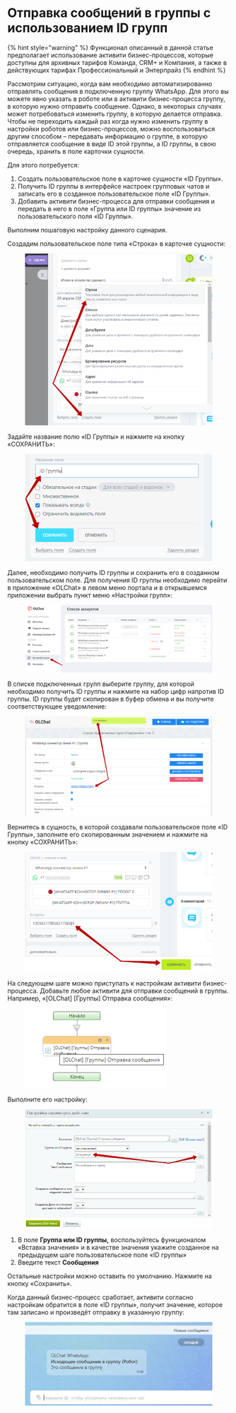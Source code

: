 # Отправка сообщений в группы с использованием ID групп

{% hint style="warning" %}
Функционал описанный в данной статье предполагает использование активити бизнес-процессов, которые доступны для архивных тарифов Команда, CRM+ и Компания, а также в действующих тарифах Профессиональный и Энтерпрайз
{% endhint %}

Рассмотрим ситуацию, когда вам необходимо автоматизированно отправлять сообщения в подключенную группу WhatsApp. Для этого вы можете явно указать в роботе или в активити бизнес-процесса группу, в которую нужно отправить сообщение. Однако, в некоторых случаях может потребоваться изменить группу, в которую делается отправка. Чтобы не переходить каждый раз когда нужно изменить группу в настройки роботов или бизнес-процессов, можно воспользоваться другим способом – передавать информацию о группе, в которую отправляется сообщение в виде ID этой группы, а ID группы, в свою очередь, хранить в поле карточки сущности.

Для этого потребуется:

1. Создать пользовательское поле в карточке сущности «ID Группы».
2. Получить ID группы в интерфейсе настроек групповых чатов и записать его в созданное пользовательское поле «ID Группы».
3. Добавить активити бизнес-процесса для отправки сообщения и передать в него в поле «Группа или ID группы» значение из пользовательского поля «ID Группы».

Выполним пошаговую настройку данного сценария.

Создадим пользовательское поле типа «Строка» в карточке сущности:

<figure><img src="../../.gitbook/assets/image (29).png" alt=""><figcaption></figcaption></figure>

Задайте название полю «ID Группы» и нажмите на кнопку «СОХРАНИТЬ»:

<figure><img src="../../.gitbook/assets/image (30).png" alt=""><figcaption></figcaption></figure>

Далее, необходимо получить ID группы и сохранить его в созданном пользовательском поле. Для получения ID группы необходимо перейти в приложение «OLChat» в левом меню портала и в открывшемся приложении выбрать пункт меню «Настройки групп»:

<figure><img src="../../.gitbook/assets/image (31).png" alt=""><figcaption></figcaption></figure>

В списке подключенных групп выберите группу, для которой необходимо получить ID группы и нажмите на набор цифр напротив ID группы. ID группы будет скопирован в буфер обмена и вы получите соответствующее уведомление:

<figure><img src="../../.gitbook/assets/image (32).png" alt=""><figcaption></figcaption></figure>

Вернитесь в сущность, в которой создавали пользовательское поле «ID Группы», заполните его скопированным значением и нажмите на кнопку «СОХРАНИТЬ»:

<figure><img src="../../.gitbook/assets/image (33).png" alt=""><figcaption></figcaption></figure>

На следующем шаге можно приступать к настройкам активити бизнес-процесса. Добавьте любое активити для отправки сообщений в группы. Например, «\[OLChat] \[Группы] Отправка сообщения»:

<figure><img src="../../.gitbook/assets/image (34).png" alt=""><figcaption></figcaption></figure>

Выполните его настройку:

<figure><img src="../../.gitbook/assets/image (35).png" alt=""><figcaption></figcaption></figure>

1. В поле **Группа или ID группы,** воспользуйтесь функционалом «Вставка значения» и в качестве значения укажите созданное на предыдущем шаге пользовательское поле «ID группы»
2. Введите текст **Сообщения**

Остальные настройки можно оставить по умолчанию. Нажмите на кнопку «Сохранить».

Когда данный бизнес-процесс сработает, активити согласно настройкам обратится в поле «ID группы», получит значение, которое там записано и произведёт отправку в указанную группу:

<figure><img src="../../.gitbook/assets/image (36).png" alt=""><figcaption></figcaption></figure>
